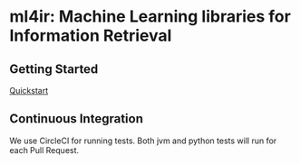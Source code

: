 # ml4ir: Machine Learning libraries for Information Retrieval

## Getting Started

[Quickstart](python/README.md)

## Continuous Integration 

We use CircleCI for running tests. Both jvm and python tests will run for each Pull Request. 
